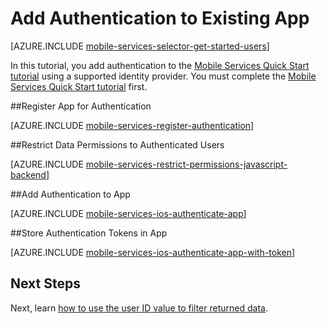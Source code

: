 <properties
	pageTitle="Add Authentication to Existing Azure Mobile Services App (iOS) | Mobile Dev Center"
	description="Learn how to use Mobile Services to authenticate users of your iOS app through a variety of identity providers, including Google, Facebook, Twitter, and Microsoft."
	services="mobile-services"
	documentationCenter="ios"
	authors="krisragh"
	manager="dwrede"
	editor=""/>

<tags
	ms.service="mobile-services"
	ms.workload="mobile"
	ms.tgt_pltfrm="mobile-ios"
	ms.devlang="objective-c"
	ms.topic="article"
	ms.date="05/28/2015"
	ms.author="krisragh"/>

# Add Authentication to Existing App

[AZURE.INCLUDE [mobile-services-selector-get-started-users](../../includes/mobile-services-selector-get-started-users.md)]

In this tutorial, you add authentication to the [Mobile Services Quick Start tutorial] using a supported identity provider. You must complete the [Mobile Services Quick Start tutorial] first.

##<a name="register"></a>Register App for Authentication

[AZURE.INCLUDE [mobile-services-register-authentication](../../includes/mobile-services-register-authentication.md)]

##<a name="permissions"></a>Restrict Data Permissions to Authenticated Users

[AZURE.INCLUDE [mobile-services-restrict-permissions-javascript-backend](../../includes/mobile-services-restrict-permissions-javascript-backend.md)]

##<a name="add-authentication"></a>Add Authentication to App

[AZURE.INCLUDE [mobile-services-ios-authenticate-app](../../includes/mobile-services-ios-authenticate-app.md)]

##<a name="store-authentication"></a>Store Authentication Tokens in App

[AZURE.INCLUDE [mobile-services-ios-authenticate-app-with-token](../../includes/mobile-services-ios-authenticate-app-with-token.md)]

## <a name="next-steps"></a>Next Steps

Next, learn [how to use the user ID value to filter returned data](mobile-services-javascript-backend-service-side-authorization.md).

<!-- Anchors. -->
[Register your app for authentication and configure Mobile Services]: #register
[Restrict table permissions to authenticated users]: #permissions
[Add authentication to the app]: #add-authentication
[Next Steps]:#next-steps
[Storing authentication tokens in your app]:#store-authentication

<!-- Images. -->




[4]: ./media/mobile-services-ios-get-started-users/mobile-services-selection.png
[5]: ./media/mobile-services-ios-get-started-users/mobile-service-uri.png







[13]: ./media/mobile-services-ios-get-started-users/mobile-identity-tab.png
[14]: ./media/mobile-services-ios-get-started-users/mobile-portal-data-tables.png
[15]: ./media/mobile-services-ios-get-started-users/mobile-portal-change-table-perms.png


<!-- URLs. -->
[Service-side authorization of Mobile Services users]: mobile-services-javascript-backend-service-side-authorization.md
[Submit an app page]: http://go.microsoft.com/fwlink/p/?LinkID=266582
[My Applications]: http://go.microsoft.com/fwlink/p/?LinkId=262039
[Live SDK for Windows]: http://go.microsoft.com/fwlink/p/?LinkId=262253
[Single sign-on for Windows Store apps by using Live Connect]: /develop/mobile/tutorials/single-sign-on-windows-8-dotnet
[Mobile Services Quick Start tutorial]: /develop/mobile/tutorials/get-started-ios
[Get started with data]: /develop/mobile/tutorials/get-started-with-data-ios
[Get started with authentication]: /develop/mobile/tutorials/get-started-with-users-ios
[Get started with push notifications]: /develop/mobile/tutorials/get-started-with-push-ios
[Authorize users with scripts]: /develop/mobile/tutorials/authorize-users-in-scripts-ios

[Azure Management Portal]: https://manage.windowsazure.com/
 